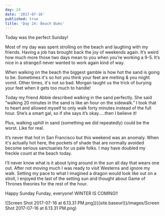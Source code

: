 ```yaml
---
day: 24
date: '2017-07-16'
published: true
title: 'Day 24: Beach Bums'
---
```

Today was the perfect Sunday! 

Most of my day was spent strolling on the beach and laughing with my friends. Having a job has brought back the joy of weekends again. It’s weird how much more those two days mean to you when you’re working a 9-5. It’s nice in a strange/I never wanted to work again kind of way.

When walking on the beach the biggest gamble is how hot the sand is going to be. Sometimes it's so hot you think your feet are melting & you might vomit. Other times, it's not  so bad. Morgan taught us the trick of burying your feet when it gets too much to handle!

Today my friend Abbie described walking in the sand perfectly.  She said “walking 20 minutes in the sand is like an hour on the sidewalk.” I took that to heart and allowed myself to only walk forty minutes instead of the full hour. She’s a smart gal, so if she says it’s okay…..then I believe it! 

Plus, walking uphill in sand (something we did repeatedly) could be the worst. Like for real.

It’s never that hot in San Francisco but this weekend was an anomaly. When it's actually hot here, the pockets of shade that are normally avoided become serious sanctuaries for us pale folks. I may have doubled my freckle count at the beach today. 

I’ll never know what is it about lying around in the sun all day that wears one out. After not moving much I was ready to visit Westerns and ignore my walk. Setting my pace to what I imagined a dragon would look like out on a stroll, I enjoyed the last of the setting sun and thought about Game of Thrones theories for the rest of the hour.

Happy Sunday Funday, everyone! WINTER IS COMING!!

![Screen Shot 2017-07-16 at 6.13.31 PM.png]({{site.baseurl}}/images/Screen Shot 2017-07-16 at 6.13.31 PM.png)
